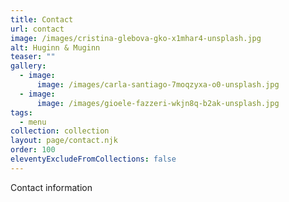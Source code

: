 ```yaml
---
title: Contact
url: contact
image: /images/cristina-glebova-gko-x1mhar4-unsplash.jpg
alt: Huginn & Muginn
teaser: ""
gallery:
  - image:
      image: /images/carla-santiago-7moqzyxa-o0-unsplash.jpg
  - image:
      image: /images/gioele-fazzeri-wkjn8q-b2ak-unsplash.jpg
tags:
  - menu
collection: collection
layout: page/contact.njk
order: 100
eleventyExcludeFromCollections: false
---
```

Contact information